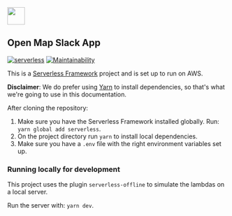 <img src="https://beakyn.com/assets/beakyn-logo-v2-color.png" height="40" />

## Open Map Slack App

[![serverless](http://public.serverless.com/badges/v3.svg)](http://www.serverless.com)
[![Maintainability](https://api.codeclimate.com/v1/badges/e68dbdd901c382f7571d/maintainability)](https://codeclimate.com/github/Beakyn/slack-open-map/maintainability)

This is a [Serverless Framework](https://serverless.com/framework/docs/providers/aws/guide/intro/) project and is set up to run on AWS.

**Disclaimer**: We do prefer using [Yarn](https://yarnpkg.com/en/docs/install) to install dependencies, so that's what we're going to use in this documentation.

After cloning the repository:

1. Make sure you have the Serverless Framework installed globally. Run: `yarn global add serverless`.
2. On the project directory run `yarn` to install local dependencies.
3. Make sure you have a `.env` file with the right environment variables set up.

### Running locally for development

This project uses the plugin `serverless-offline` to simulate the lambdas on a local server.

Run the server with: `yarn dev`.
